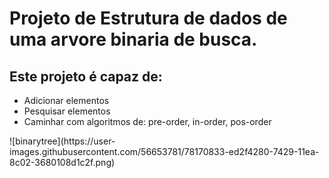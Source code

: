 <h1>Projeto de Estrutura de dados de uma arvore binaria de busca.</h1>
<h2>Este projeto é capaz de:</h2>
<ul>
  <li>Adicionar elementos</li>
  <li>Pesquisar elementos</li>
  <li>Caminhar com algoritmos de: pre-order, in-order, pos-order</li>
</ul>
![binarytree](https://user-images.githubusercontent.com/56653781/78170833-ed2f4280-7429-11ea-8c02-3680108d1c2f.png)
